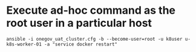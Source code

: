 # Execute ad-hoc command as the root user in a particular host

```
ansible -i onegov_uat_cluster.cfg -b --become-user=root -u k8user u-k8s-worker-01 -a "service docker restart"
```

